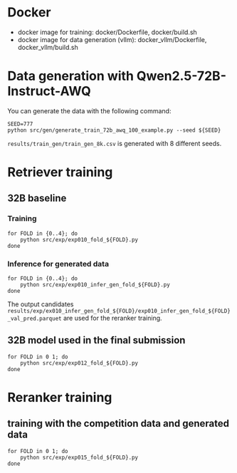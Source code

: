 # Docker
- docker image for training: docker/Dockerfile, docker/build.sh
- docker image for data generation (vllm): docker_vllm/Dockerfile, docker_vllm/build.sh

# Data generation with Qwen2.5-72B-Instruct-AWQ
You can generate the data with the following command:
```
SEED=777
python src/gen/generate_train_72b_awq_100_example.py --seed ${SEED}
```

`results/train_gen/train_gen_8k.csv` is generated with 8 different seeds.

# Retriever training
## 32B baseline
### Training
```
for FOLD in {0..4}; do
    python src/exp/exp010_fold_${FOLD}.py
done
```
### Inference for generated data
```
for FOLD in {0..4}; do
    python src/exp/exp010_infer_gen_fold_${FOLD}.py
done
```
The output candidates `results/exp/ex010_infer_gen_fold_${FOLD}/exp010_infer_gen_fold_${FOLD}_val_pred.parquet` are used for the reranker training.
## 32B model used in the final submission
```
for FOLD in 0 1; do
    python src/exp/exp012_fold_${FOLD}.py
done
```

# Reranker training
## training with the competition data and generated data
```
for FOLD in 0 1; do
    python src/exp/exp015_fold_${FOLD}.py
done
```
